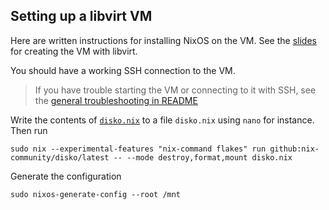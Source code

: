 ## Setting up a libvirt VM

Here are written instructions for installing NixOS on the VM.
See the [slides](https://github.com/OtaNix-ry/otanix-server-2025-09-08/releases) for creating the VM with libvirt.

You should have a working SSH connection to the VM.

> If you have trouble starting the VM or connecting to it with SSH, see the [general troubleshooting in README](../../README.md#troubleshooting)


Write the contents of [`disko.nix`](./otanix-server/00-initial/disko.nix) to a file `disko.nix` using `nano` for instance.
Then run

```
sudo nix --experimental-features "nix-command flakes" run github:nix-community/disko/latest -- --mode destroy,format,mount disko.nix
```

Generate the configuration

```
sudo nixos-generate-config --root /mnt
```
